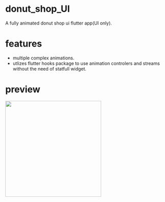 # donut_shop_UI
A fully animated donut shop ui flutter app(UI only).  
# features
- multiple complex animations.
- utlizes flutter hooks package to use animation controlers and streams without the need of statfull widget.
# preview
<img src="preview/preview.gif" width = 300>
